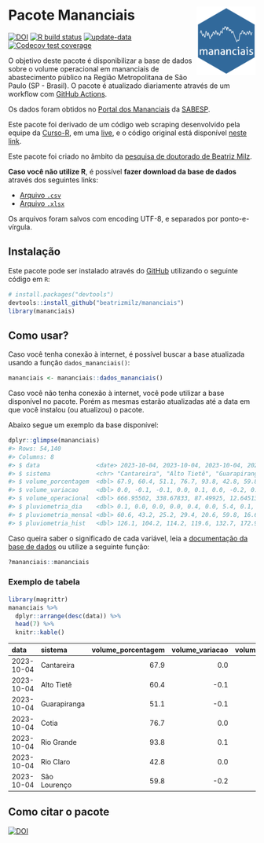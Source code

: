 
<!-- README.md is generated from README.Rmd. Please edit that file -->

# Pacote Mananciais <img src="man/figures/hexlogo.png" align="right" width = "120px"/>

<!-- badges: start -->

[![DOI](https://zenodo.org/badge/DOI/10.5281/zenodo.4733056.svg)](https://doi.org/10.5281/zenodo.4733056)
[![R build
status](https://github.com/beatrizmilz/mananciais/workflows/R-CMD-check/badge.svg)](https://github.com/beatrizmilz/mananciais/actions)
[![update-data](https://github.com/beatrizmilz/mananciais/actions/workflows/2-update_data.yaml/badge.svg)](https://github.com/beatrizmilz/mananciais/actions/workflows/2-update_data.yaml)
[![Codecov test
coverage](https://codecov.io/gh/beatrizmilz/mananciais/branch/master/graph/badge.svg)](https://codecov.io/gh/beatrizmilz/mananciais?branch=master)
<!-- badges: end -->

O objetivo deste pacote é disponibilizar a base de dados sobre o volume
operacional em mananciais de abastecimento público na Região
Metropolitana de São Paulo (SP - Brasil). O pacote é atualizado
diariamente através de um workflow com [GitHub
Actions](https://github.com/beatrizmilz/mananciais/actions).

Os dados foram obtidos no [Portal dos
Mananciais](http://mananciais.sabesp.com.br/Situacao) da
[SABESP](http://site.sabesp.com.br/site/Default.aspx).

Este pacote foi derivado de um código web scraping desenvolvido pela
equipe da [Curso-R](https://www.curso-r.com/), em uma
[live](https://youtu.be/jvZIxrMmOcQ), e o código original está
disponível [neste
link](https://github.com/curso-r/lives/blob/master/drafts/20200730_scraper_sabesp.R).

Este pacote foi criado no âmbito da [pesquisa de doutorado de Beatriz
Milz](https://beatrizmilz.github.io/tese/).

**Caso você não utilize R**, é possível **fazer download da base de
dados** através dos seguintes links:

- [Arquivo
  `.csv`](https://github.com/beatrizmilz/mananciais/raw/master/inst/extdata/mananciais.csv)
- [Arquivo
  `.xlsx`](https://github.com/beatrizmilz/mananciais/blob/master/inst/extdata/mananciais.xlsx?raw=true)

Os arquivos foram salvos com encoding UTF-8, e separados por
ponto-e-vírgula.

## Instalação

Este pacote pode ser instalado através do [GitHub](https://github.com/)
utilizando o seguinte código em `R`:

``` r
# install.packages("devtools")
devtools::install_github("beatrizmilz/mananciais")
library(mananciais)
```

## Como usar?

Caso você tenha conexão à internet, é possível buscar a base atualizada
usando a função `dados_mananciais()`:

``` r
mananciais <- mananciais::dados_mananciais() 
```

Caso você não tenha conexão à internet, você pode utilizar a base
disponível no pacote. Porém as mesmas estarão atualizadas até a data em
que você instalou (ou atualizou) o pacote.

Abaixo segue um exemplo da base disponível:

``` r
dplyr::glimpse(mananciais)
#> Rows: 54,140
#> Columns: 8
#> $ data                <date> 2023-10-04, 2023-10-04, 2023-10-04, 2023-10-04, 2…
#> $ sistema             <chr> "Cantareira", "Alto Tietê", "Guarapiranga", "Cotia…
#> $ volume_porcentagem  <dbl> 67.9, 60.4, 51.1, 76.7, 93.8, 42.8, 59.8, 67.9, 60…
#> $ volume_variacao     <dbl> 0.0, -0.1, -0.1, 0.0, 0.1, 0.0, -0.2, 0.1, 0.2, 0.…
#> $ volume_operacional  <dbl> 666.95502, 338.67833, 87.49925, 12.64513, 105.2583…
#> $ pluviometria_dia    <dbl> 0.1, 0.0, 0.0, 0.0, 0.4, 0.0, 5.4, 0.1, 0.1, 0.0, …
#> $ pluviometria_mensal <dbl> 60.6, 43.2, 25.2, 29.4, 20.6, 59.8, 16.6, 60.5, 43…
#> $ pluviometria_hist   <dbl> 126.1, 104.2, 114.2, 119.6, 132.7, 172.9, 141.7, 1…
```

Caso queira saber o significado de cada variável, leia a [documentação
da base de
dados](https://beatrizmilz.github.io/mananciais/reference/mananciais.html)
ou utilize a seguinte função:

``` r
?mananciais::mananciais
```

### Exemplo de tabela

``` r
library(magrittr)
mananciais %>% 
  dplyr::arrange(desc(data)) %>% 
  head(7) %>%
  knitr::kable()
```

| data       | sistema      | volume_porcentagem | volume_variacao | volume_operacional | pluviometria_dia | pluviometria_mensal | pluviometria_hist |
|:-----------|:-------------|-------------------:|----------------:|-------------------:|-----------------:|--------------------:|------------------:|
| 2023-10-04 | Cantareira   |               67.9 |             0.0 |          666.95502 |              0.1 |                60.6 |             126.1 |
| 2023-10-04 | Alto Tietê   |               60.4 |            -0.1 |          338.67833 |              0.0 |                43.2 |             104.2 |
| 2023-10-04 | Guarapiranga |               51.1 |            -0.1 |           87.49925 |              0.0 |                25.2 |             114.2 |
| 2023-10-04 | Cotia        |               76.7 |             0.0 |           12.64513 |              0.0 |                29.4 |             119.6 |
| 2023-10-04 | Rio Grande   |               93.8 |             0.1 |          105.25835 |              0.4 |                20.6 |             132.7 |
| 2023-10-04 | Rio Claro    |               42.8 |             0.0 |            5.85525 |              0.0 |                59.8 |             172.9 |
| 2023-10-04 | São Lourenço |               59.8 |            -0.2 |           53.08086 |              5.4 |                16.6 |             141.7 |

## Como citar o pacote

[![DOI](https://zenodo.org/badge/DOI/10.5281/zenodo.4733056.svg)](https://doi.org/10.5281/zenodo.4733056)
